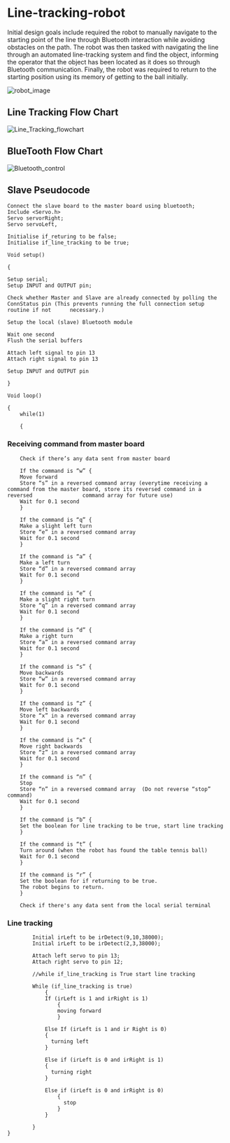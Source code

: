 # Line-tracking-robot

Initial design goals include required the robot to manually navigate to the starting point of the line through Bluetooth interaction while avoiding obstacles on the path. The robot was then tasked with navigating the line through an automated line-tracking system and find the object, informing the operator that the object has been located as it does so through Bluetooth communication. Finally, the robot was required to return to the starting position using its memory of getting to the ball initially.

![robot_image](https://user-images.githubusercontent.com/78772945/107481144-d8871380-6bd1-11eb-95c0-8ea3d5bfecf8.jpg)

## Line Tracking Flow Chart

![Line_Tracking_flowchart](https://user-images.githubusercontent.com/78772945/107479752-aaa0cf80-6bcf-11eb-91c7-8e74d0781df9.png)

## BlueTooth Flow Chart

![Bluetooth_control](https://user-images.githubusercontent.com/78772945/107480309-77ab0b80-6bd0-11eb-97fa-df7d89721882.png)

## Slave Pseudocode


	Connect the slave board to the master board using bluetooth;
	Include <Servo.h>
	Servo servorRight;
	Servo servoLeft,

	Initialise if_returing to be false;
	Initialise if_line_tracking to be true;

	Void setup() 
	
	{
	
	Setup serial;
	Setup INPUT and OUTPUT pin;

	Check whether Master and Slave are already connected by polling the ConnStatus pin (This prevents running the full connection setup routine if not 		necessary.)

	Setup the local (slave) Bluetooth module

	Wait one second 
	Flush the serial buffers

	Attach left signal to pin 13
	Attach right signal to pin 13

	Setup INPUT and OUTPUT pin
	
	} 

	Void loop()
	
	{
		while(1)
		
		{

### Receiving command from master board

		Check if there’s any data sent from master board

		If the command is “w” {
		Move forward
		Store “s” in a reversed command array (everytime receiving a command from the master board, store its reversed command in a reversed 				command array for future use)
		Wait for 0.1 second
		}

		If the command is “q” {
		Make a slight left turn 
		Store “e” in a reversed command array 
		Wait for 0.1 second
		}

		If the command is “a” {
		Make a left turn 
		Store “d” in a reversed command array 
		Wait for 0.1 second
		}

		If the command is “e” {
		Make a slight right turn 
		Store “q” in a reversed command array 
		Wait for 0.1 second
		}

		If the command is “d” {
		Make a right turn 
		Store “a” in a reversed command array 
		Wait for 0.1 second
		}

		If the command is “s” {
		Move backwards
		Store “w” in a reversed command array 
		Wait for 0.1 second
		}

		If the command is “z” {
		Move left backwards
		Store “x” in a reversed command array 
		Wait for 0.1 second
		}

		If the command is “x” {
		Move right backwards
		Store “z” in a reversed command array 
		Wait for 0.1 second
		}

		If the command is “n” {
		Stop
		Store “n” in a reversed command array  (Do not reverse “stop” command)
		Wait for 0.1 second
		}

		If the command is “b” {
		Set the boolean for line tracking to be true, start line tracking
		}

		If the command is “t” {
		Turn around (when the robot has found the table tennis ball)
		Wait for 0.1 second
		}

		If the command is “r” {
		Set the boolean for if returning to be true. 
		The robot begins to return.
		}
	
		Check if there's any data sent from the local serial terminal
		
### Line tracking 
			
			Initial irLeft to be irDetect(9,10,38000);
			Initial irLeft to be irDetect(2,3,38000);
			
			Attach left servo to pin 13;
			Attach right servo to pin 12;
			
			//while if_line_tracking is True start line tracking
			
			While (if_line_tracking is true)
				{
				If (irLeft is 1 and irRight is 1)
					{
					moving forward				
					}

				Else If (irLeft is 1 and ir Right is 0)
				{
				  turning left
				}

				Else if (irLeft is 0 and irRight is 1)
				{
				  turning right
				}

				Else if (irLeft is 0 and irRight is 0)
					{
					  stop
					}
				}

			}
	}




